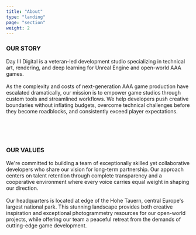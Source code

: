 ```yaml
---
title: "About"
type: "landing"
page: "section"
weight: 2
---
```


<div id="about" class="col-lg-8 full-height-screen">

### OUR STORY

Day III Digital is a veteran-led development studio specializing in technical art, rendering, and deep learning for Unreal Engine and open-world AAA games.
<br>
<br>
As the complexity and costs of next-generation AAA game production have escalated dramatically, our mission is to empower game studios through custom tools and streamlined workflows. We help developers push creative boundaries without inflating budgets, overcome technical challenges before they become roadblocks, and consistently exceed player expectations.

<br>
<br>
<br>

### OUR VALUES

We're committed to building a team of exceptionally skilled yet collaborative developers who share our vision for long-term partnership. Our approach centers on talent retention through complete transparency and a cooperative environment where every voice carries equal weight in shaping our direction.
<br>
<br>
Our headquarters is located at edge of the Hohe Tauern, central Europe's largest national park. This stunning landscape provides both creative inspiration and exceptional photogrammetry resources for our open-world projects, while offering our team a peaceful retreat from the demands of cutting-edge game development.

</div>